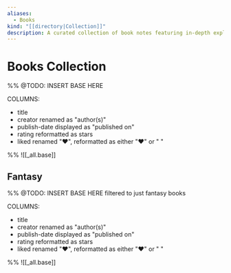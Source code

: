 ```yaml
---
aliases:
  - Books
kind: "[[directory|Collection]]"
description: A curated collection of book notes featuring in-depth explorations of literary works, reading experiences, critical analyses, and intellectual discoveries from a diverse range of authors, formats, and genres.
---
```

# Books Collection

%%
@TODO: INSERT BASE HERE

COLUMNS:
- title
- creator renamed as "author(s)"
- publish-date displayed as "published on"
- rating reformatted as stars
- liked renamed "❤️", reformatted as either "❤️"  or " "

%%
![[_all.base]]

## Fantasy

%%
@TODO: INSERT BASE HERE
filtered to just fantasy books

COLUMNS:
- title
- creator renamed as "author(s)"
- publish-date displayed as "published on"
- rating reformatted as stars
- liked renamed "❤️", reformatted as either "❤️"  or " "

%%
![[_all.base]]